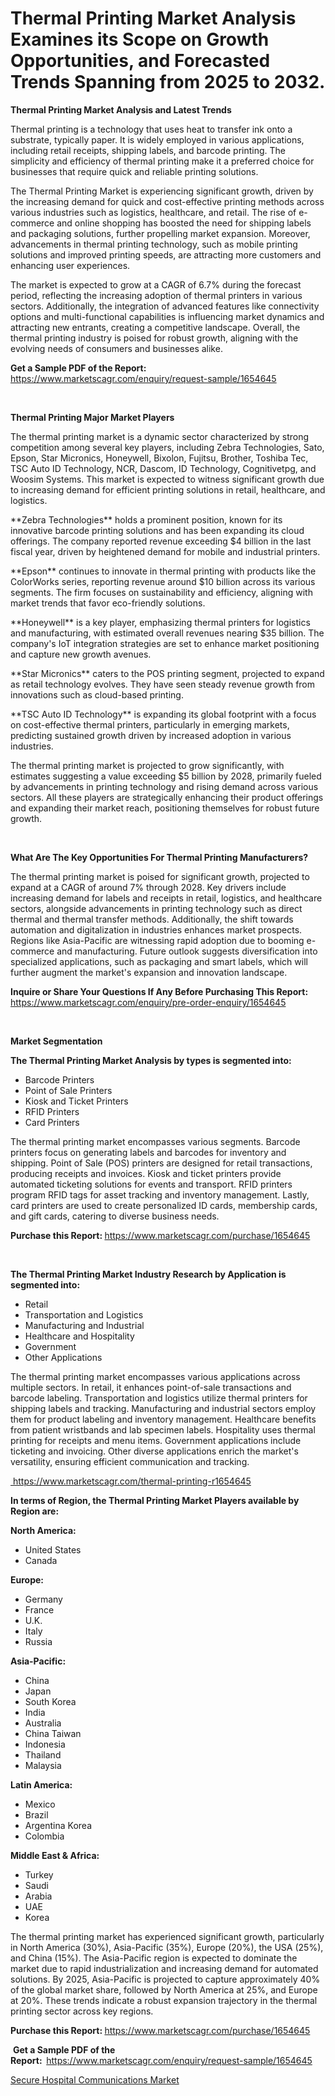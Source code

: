 <p><h1>Thermal Printing Market Analysis Examines its Scope on Growth Opportunities, and Forecasted Trends Spanning from 2025 to 2032.</h1></p><p><strong>Thermal Printing Market Analysis and Latest Trends</strong></p>
<p><p>Thermal printing is a technology that uses heat to transfer ink onto a substrate, typically paper. It is widely employed in various applications, including retail receipts, shipping labels, and barcode printing. The simplicity and efficiency of thermal printing make it a preferred choice for businesses that require quick and reliable printing solutions.</p><p>The Thermal Printing Market is experiencing significant growth, driven by the increasing demand for quick and cost-effective printing methods across various industries such as logistics, healthcare, and retail. The rise of e-commerce and online shopping has boosted the need for shipping labels and packaging solutions, further propelling market expansion. Moreover, advancements in thermal printing technology, such as mobile printing solutions and improved printing speeds, are attracting more customers and enhancing user experiences.</p><p>The market is expected to grow at a CAGR of 6.7% during the forecast period, reflecting the increasing adoption of thermal printers in various sectors. Additionally, the integration of advanced features like connectivity options and multi-functional capabilities is influencing market dynamics and attracting new entrants, creating a competitive landscape. Overall, the thermal printing industry is poised for robust growth, aligning with the evolving needs of consumers and businesses alike.</p></p>
<p><strong>Get a Sample PDF of the Report:&nbsp;</strong> <a href="https://www.marketscagr.com/enquiry/request-sample/1654645?utm_campaign=2444&utm_medium=2&utm_source=Github&utm_content=ia&utm_term=07032025&utm_id=thermal-printing">https://www.marketscagr.com/enquiry/request-sample/1654645</a></p>
<p>&nbsp;</p>
<p><strong>Thermal Printing Major Market Players</strong></p>
<p><p>The thermal printing market is a dynamic sector characterized by strong competition among several key players, including Zebra Technologies, Sato, Epson, Star Micronics, Honeywell, Bixolon, Fujitsu, Brother, Toshiba Tec, TSC Auto ID Technology, NCR, Dascom, ID Technology, Cognitivetpg, and Woosim Systems. This market is expected to witness significant growth due to increasing demand for efficient printing solutions in retail, healthcare, and logistics.</p><p>**Zebra Technologies** holds a prominent position, known for its innovative barcode printing solutions and has been expanding its cloud offerings. The company reported revenue exceeding $4 billion in the last fiscal year, driven by heightened demand for mobile and industrial printers.</p><p>**Epson** continues to innovate in thermal printing with products like the ColorWorks series, reporting revenue around $10 billion across its various segments. The firm focuses on sustainability and efficiency, aligning with market trends that favor eco-friendly solutions.</p><p>**Honeywell** is a key player, emphasizing thermal printers for logistics and manufacturing, with estimated overall revenues nearing $35 billion. The company's IoT integration strategies are set to enhance market positioning and capture new growth avenues.</p><p>**Star Micronics** caters to the POS printing segment, projected to expand as retail technology evolves. They have seen steady revenue growth from innovations such as cloud-based printing.</p><p>**TSC Auto ID Technology** is expanding its global footprint with a focus on cost-effective thermal printers, particularly in emerging markets, predicting sustained growth driven by increased adoption in various industries.</p><p>The thermal printing market is projected to grow significantly, with estimates suggesting a value exceeding $5 billion by 2028, primarily fueled by advancements in printing technology and rising demand across various sectors. All these players are strategically enhancing their product offerings and expanding their market reach, positioning themselves for robust future growth.</p></p>
<p>&nbsp;</p>
<p><strong>What Are The Key Opportunities For Thermal Printing Manufacturers?</strong></p>
<p><p>The thermal printing market is poised for significant growth, projected to expand at a CAGR of around 7% through 2028. Key drivers include increasing demand for labels and receipts in retail, logistics, and healthcare sectors, alongside advancements in printing technology such as direct thermal and thermal transfer methods. Additionally, the shift towards automation and digitalization in industries enhances market prospects. Regions like Asia-Pacific are witnessing rapid adoption due to booming e-commerce and manufacturing. Future outlook suggests diversification into specialized applications, such as packaging and smart labels, which will further augment the market's expansion and innovation landscape.</p></p>
<p><strong>Inquire or Share Your Questions If Any Before Purchasing This Report:</strong> <a href="https://www.marketscagr.com/enquiry/pre-order-enquiry/1654645?utm_campaign=2444&utm_medium=2&utm_source=Github&utm_content=ia&utm_term=07032025&utm_id=thermal-printing">https://www.marketscagr.com/enquiry/pre-order-enquiry/1654645</a></p>
<p>&nbsp;</p>
<p><strong>Market Segmentation</strong></p>
<p><strong>The Thermal Printing Market Analysis by types is segmented into:</strong></p>
<p><ul><li>Barcode Printers</li><li>Point of Sale Printers</li><li>Kiosk and Ticket Printers</li><li>RFID Printers</li><li>Card Printers</li></ul></p>
<p><p>The thermal printing market encompasses various segments. Barcode printers focus on generating labels and barcodes for inventory and shipping. Point of Sale (POS) printers are designed for retail transactions, producing receipts and invoices. Kiosk and ticket printers provide automated ticketing solutions for events and transport. RFID printers program RFID tags for asset tracking and inventory management. Lastly, card printers are used to create personalized ID cards, membership cards, and gift cards, catering to diverse business needs.</p></p>
<p><strong>Purchase this Report:&nbsp;</strong><a href="https://www.marketscagr.com/purchase/1654645?utm_campaign=2444&utm_medium=2&utm_source=Github&utm_content=ia&utm_term=07032025&utm_id=thermal-printing">https://www.marketscagr.com/purchase/1654645</a></p>
<p>&nbsp;</p>
<p><strong>The Thermal Printing Market Industry Research by Application is segmented into:</strong></p>
<p><ul><li>Retail</li><li>Transportation and Logistics</li><li>Manufacturing and Industrial</li><li>Healthcare and Hospitality</li><li>Government</li><li>Other Applications</li></ul></p>
<p><p>The thermal printing market encompasses various applications across multiple sectors. In retail, it enhances point-of-sale transactions and barcode labeling. Transportation and logistics utilize thermal printers for shipping labels and tracking. Manufacturing and industrial sectors employ them for product labeling and inventory management. Healthcare benefits from patient wristbands and lab specimen labels. Hospitality uses thermal printing for receipts and menu items. Government applications include ticketing and invoicing. Other diverse applications enrich the market's versatility, ensuring efficient communication and tracking.</p></p>
<p><a href="https://www.marketscagr.com/thermal-printing-r1654645?utm_campaign=2444&utm_medium=2&utm_source=Github&utm_content=ia&utm_term=07032025&utm_id=thermal-printing">&nbsp;https://www.marketscagr.com/thermal-printing-r1654645</a></p>
<p><strong>In terms of Region, the Thermal Printing Market Players available by Region are:</strong></p>
<p>
    <p> <strong> North America: </strong>
        <ul>
            <li>United States</li>
            <li>Canada</li>
        </ul>
        </p> 
    <p> <strong> Europe: </strong>
        <ul>
            <li>Germany</li>
            <li>France</li>
            <li>U.K.</li>
            <li>Italy</li>
            <li>Russia</li>
        </ul>
        </p> 
    <p> <strong> Asia-Pacific: </strong>
        <ul>
            <li>China</li>
            <li>Japan</li>
            <li>South Korea</li>
            <li>India</li>
            <li>Australia</li>
            <li>China Taiwan</li>
            <li>Indonesia</li>
            <li>Thailand</li>
            <li>Malaysia</li>
        </ul>
        </p> 
    <p> <strong> Latin America: </strong>
        <ul>
            <li>Mexico</li>
            <li>Brazil</li>
            <li>Argentina Korea</li>
            <li>Colombia</li>
        </ul>
        </p> 
    <p> <strong> Middle East & Africa: </strong>
        <ul>
            <li>Turkey</li>
            <li>Saudi</li>
            <li>Arabia</li>
            <li>UAE</li>
            <li>Korea</li>
        </ul>
    </p>
    </p>
<p><p>The thermal printing market has experienced significant growth, particularly in North America (30%), Asia-Pacific (35%), Europe (20%), the USA (25%), and China (15%). The Asia-Pacific region is expected to dominate the market due to rapid industrialization and increasing demand for automated solutions. By 2025, Asia-Pacific is projected to capture approximately 40% of the global market share, followed by North America at 25%, and Europe at 20%. These trends indicate a robust expansion trajectory in the thermal printing sector across key regions.</p></p>
<p><strong>Purchase this Report: </strong><a href="https://www.marketscagr.com/purchase/1654645?utm_campaign=2444&utm_medium=2&utm_source=Github&utm_content=ia&utm_term=07032025&utm_id=thermal-printing">https://www.marketscagr.com/purchase/1654645</a></p>
<p>&nbsp;<strong>Get a Sample PDF of the Report:&nbsp;&nbsp;</strong><a href="https://www.marketscagr.com/enquiry/request-sample/1654645?utm_campaign=2444&utm_medium=2&utm_source=Github&utm_content=ia&utm_term=07032025&utm_id=thermal-printing">https://www.marketscagr.com/enquiry/request-sample/1654645</a></p>
<p><strong></strong></p>
<p><p><a href="https://github.com/WashimHussain441/Market-Research-Report-List-1/blob/main/secure-hospital-communications-market.md?utm_campaign=2444&utm_medium=2&utm_source=Github&utm_content=ia&utm_term=07032025&utm_id=thermal-printing">Secure Hospital Communications Market</a></p></p>